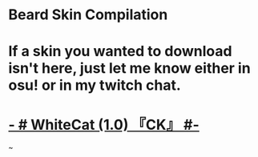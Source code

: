 # Beard Skin Compilation

# If a skin you wanted to download isn't here, just let me know either in osu! or in my twitch chat.

# [-        # WhiteCat (1.0) 『CK』 #-](https://www.mediafire.com/folder/3vnwgwe8vcsrv/WhiteCat)
~[](https://gyazo.com/ee2d811e26e62998cf346917715fa813)


